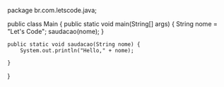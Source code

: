 package br.com.letscode.java;

public class Main {
    public static void main(String[] args) {
        String nome = "Let's Code";
        saudacao(nome);
    }

    public static void saudacao(String nome) {
        System.out.println("Hello," + nome);

    }
}
